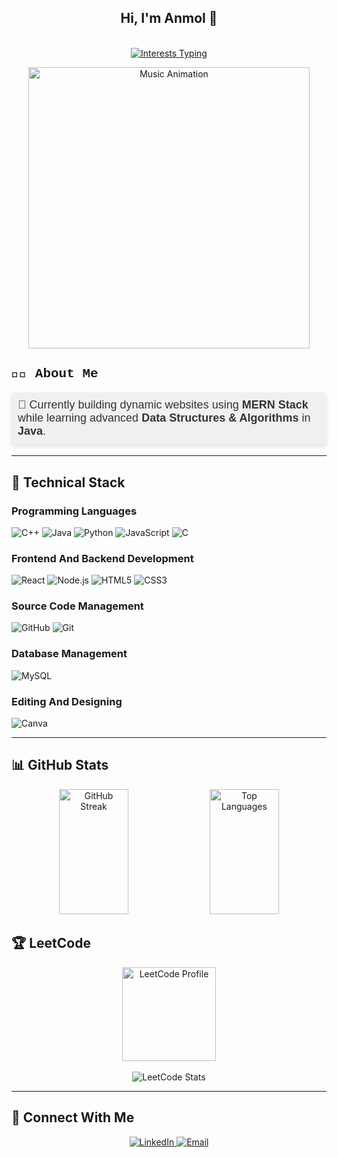 <h2 align="center">Hi, I'm Anmol 👋</h2>
<p align="center">
<!-- Interests Changing below -->
  <br/>
  <a href="https://git.io/typing-svg">
    <img src="https://readme-typing-svg.herokuapp.com?font=Fira+Code&pause=1000&color=9b59b6&center=true&vCenter=true&width=435&lines=Tech+Enthusiast;Problem+Solver;Passionate+Coder;Open+to+Opportunities" alt="Interests Typing" />
  </a>
</p>
<p align="center">
  <img src="https://media4.giphy.com/media/v1.Y2lkPTc5MGI3NjExcXczczZtcmQ1YXI3YTRjM2swdTQzaTZvNzdmMjg4Z3p3Y2FrdTRpdyZlcD12MV9pbnRlcm5hbF9naWZfYnlfaWQmY3Q9Zw/RbDKaczqWovIugyJmW/giphy.gif" alt="Music Animation" width="450"/>
</p>

<div style="font-family: 'Courier New', monospace;">
  <h2>👨‍💻 About Me </h2>
  <p style="font-size: 18px; font-family: 'Arial', sans-serif; color: #333; background-color: #f0f0f0; padding: 10px; border-radius: 5px; box-shadow: 0 4px 6px rgba(0, 0, 0, 0.1); width: fit-content;">
  🔭 Currently building dynamic websites using <b>MERN Stack</b> while learning advanced <b>Data Structures & Algorithms</b> in <b>Java</b>.
</p>
</div>


<hr/>

<h2>💼 Technical Stack</h2>
<h3>Programming Languages</h3>
<p>
  <img src="https://img.shields.io/badge/C++-%2300599C.svg?style=for-the-badge&logo=c%2B%2B&logoColor=white" alt="C++" />
  <img src="https://img.shields.io/badge/Java-%23ED8B00.svg?style=for-the-badge&logo=java&logoColor=white" alt="Java" />
  <img src="https://img.shields.io/badge/Python-3670A0?style=for-the-badge&logo=python&logoColor=ffdd54" alt="Python" />
  <img src="https://img.shields.io/badge/JavaScript-%23323330.svg?style=for-the-badge&logo=javascript&logoColor=%23F7DF1E" alt="JavaScript" />
  <img src="https://img.shields.io/badge/C-%2300599C.svg?style=for-the-badge&logo=c&logoColor=white" alt="C" />
</p>

<h3>Frontend And Backend Development</h3>
<p>
  <img src="https://img.shields.io/badge/React-%2320232a.svg?style=for-the-badge&logo=react&logoColor=%2361DAFB" alt="React" />
  <img src="https://img.shields.io/badge/Node.js-339933?style=for-the-badge&logo=node.js&logoColor=white" alt="Node.js" />
  <img src="https://img.shields.io/badge/HTML5-%23E34F26.svg?style=for-the-badge&logo=html5&logoColor=white" alt="HTML5" />
  <img src="https://img.shields.io/badge/CSS3-%231572B6.svg?style=for-the-badge&logo=css3&logoColor=white" alt="CSS3" />
</p>

<h3>Source Code Management</h3>
<p>
  <img src="https://img.shields.io/badge/GitHub-%23121011.svg?style=for-the-badge&logo=github&logoColor=white" alt="GitHub" />
  <img src="https://img.shields.io/badge/Git-%23F05033.svg?style=for-the-badge&logo=git&logoColor=white" alt="Git" />
</p>

<h3>Database Management</h3>
<img src="https://img.shields.io/badge/MySQL-%2300f.svg?style=for-the-badge&logo=mysql&logoColor=white" alt="MySQL" />

<h3>Editing And Designing</h3>
<p>
  <img src="https://img.shields.io/badge/Canva-%2300C4CC.svg?style=for-the-badge&logo=Canva&logoColor=white" alt="Canva" />
</p>



<hr/>
<h2>📊 GitHub Stats</h2>
<div align="center">
  <!-- GitHub Streak Stats -->
  <img src="https://streak-stats.vercel.app/?user=Anmol283&theme=radical" alt="GitHub Streak" width="47%" height="200" />
  
  <!-- GitHub Top Languages -->
  <img src="https://github-readme-stats.vercel.app/api/top-langs/?username=Anmol283&layout=compact&theme=radical" alt="Top Languages" width="47%" height="200" />
</div>

<h2>🏆 LeetCode</h2>
<div align="center">
  <a href="https://leetcode.com/Anmol_283/" target="_blank">
    <img src="https://assets.leetcode.com/static_assets/marketing/2024-50.gif" alt="LeetCode Profile" height="150" width="150" />
  </a>
  <br/><br/>
  <img src="https://leetcard.jacoblin.cool/Anmol_283" alt="LeetCode Stats" />
</div>



<hr/>
<h2>🤝 Connect With Me</h2>
<p align="center">
  <a href="https://www.linkedin.com/in/anmol-573a162a6/" target="_blank">
    <img src="https://img.shields.io/badge/-LinkedIn-0077B5?style=for-the-badge&logo=linkedin&logoColor=white" alt="LinkedIn">
  </a>
  <a href="295anmol@gmail.com" target="_blank">
    <img src="https://img.shields.io/badge/-Email-EA4335?style=for-the-badge&logo=gmail&logoColor=white" alt="Email">
  </a>
</p>

